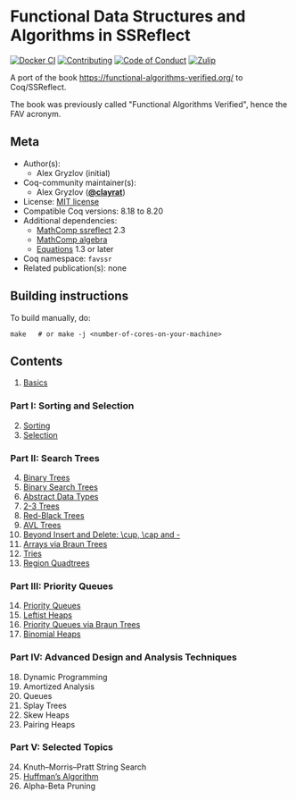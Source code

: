 <!---
This file was generated from `meta.yml`, please do not edit manually.
Follow the instructions on https://github.com/coq-community/templates to regenerate.
--->
# Functional Data Structures and Algorithms in SSReflect

[![Docker CI][docker-action-shield]][docker-action-link]
[![Contributing][contributing-shield]][contributing-link]
[![Code of Conduct][conduct-shield]][conduct-link]
[![Zulip][zulip-shield]][zulip-link]

[docker-action-shield]: https://github.com/coq-community/fav-ssr/actions/workflows/docker-action.yml/badge.svg?branch=trunk
[docker-action-link]: https://github.com/coq-community/fav-ssr/actions/workflows/docker-action.yml

[contributing-shield]: https://img.shields.io/badge/contributions-welcome-%23f7931e.svg
[contributing-link]: https://github.com/coq-community/manifesto/blob/master/CONTRIBUTING.md

[conduct-shield]: https://img.shields.io/badge/%E2%9D%A4-code%20of%20conduct-%23f15a24.svg
[conduct-link]: https://github.com/coq-community/manifesto/blob/master/CODE_OF_CONDUCT.md

[zulip-shield]: https://img.shields.io/badge/chat-on%20zulip-%23c1272d.svg
[zulip-link]: https://coq.zulipchat.com/#narrow/stream/237663-coq-community-devs.20.26.20users



A port of the book https://functional-algorithms-verified.org/ to Coq/SSReflect.

The book was previously called "Functional Algorithms Verified", hence the FAV acronym.

## Meta

- Author(s):
  - Alex Gryzlov (initial)
- Coq-community maintainer(s):
  - Alex Gryzlov ([**@clayrat**](https://github.com/clayrat))
- License: [MIT license](LICENSE)
- Compatible Coq versions: 8.18 to 8.20
- Additional dependencies:
  - [MathComp ssreflect](https://math-comp.github.io) 2.3
  - [MathComp algebra](https://math-comp.github.io)
  - [Equations](https://github.com/mattam82/Coq-Equations) 1.3 or later
- Coq namespace: `favssr`
- Related publication(s): none

## Building instructions

To build manually, do:
```shell
make   # or make -j <number-of-cores-on-your-machine>
```

## Contents

1. [Basics](src/basics.v)
### Part I: Sorting and Selection
2. [Sorting](src/sorting.v)
3. [Selection](src/selection.v)
### Part II: Search Trees
4. [Binary Trees](src/bintree.v)
5. [Binary Search Trees](src/bst.v)
6. [Abstract Data Types](src/adt.v)
7. [2-3 Trees](src/twothree.v)
8. [Red-Black Trees](src/redblack.v)
9. [AVL Trees](src/avl.v)
10. [Beyond Insert and Delete: \cup, \cap and -](src/beyond.v)
11. [Arrays via Braun Trees](src/braun.v)
12. [Tries](src/trie.v)
13. [Region Quadtrees](src/quadtree.v)
### Part III: Priority Queues
14. [Priority Queues](src/priority.v)
15. [Leftist Heaps](src/leftist.v)
16. [Priority Queues via Braun Trees](src/braun_queue.v)
17. [Binomial Heaps](src/binom_heap.v)
### Part IV: Advanced Design and Analysis Techniques
18. Dynamic Programming
19. Amortized Analysis
20. Queues
21. Splay Trees
22. Skew Heaps
23. Pairing Heaps
### Part V: Selected Topics
24. Knuth–Morris–Pratt String Search
25. [Huffman’s Algorithm](src/huffman.v)
26. Alpha-Beta Pruning
